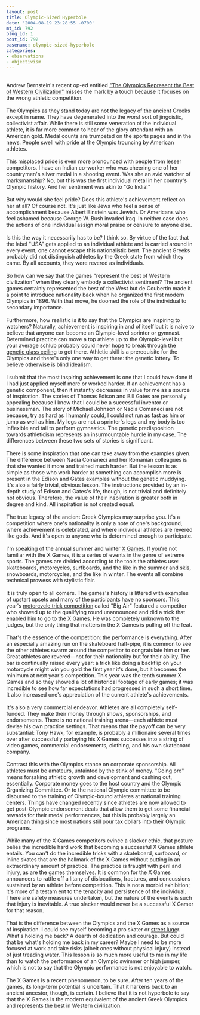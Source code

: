 ```yaml
---
layout: post
title: Olympic-Sized Hyperbole
date: '2004-08-19 23:28:55 -0700'
mt_id: 792
blog_id: 1
post_id: 792
basename: olympic-sized-hyperbole
categories:
- observations
- objectivism
---
```

<br />Andrew Bernstein's recent op-ed entitled <a href="http://www.aynrand.org/site/News2?page=NewsArticle&amp;id=9969&amp;news_iv_ctrl=1021">"The Olympics Represent the Best of Western Civilization"</a> misses the mark by a touch because it focuses on the wrong athletic competition.<br /><br />The Olympics as they stand today are not the legacy of the ancient Greeks except in name. They have degenerated into the worst sort of jingoistic, collectivist affair. While there is still some veneration of the individual athlete, it is far more common to hear of the glory attendant with an American gold. Medal counts are trumpeted on the sports pages and in the news. People swell with pride at the Olympic trouncing by American athletes.<br /><br />This misplaced pride is even more pronounced with people from lesser competitors. I have an Indian co-worker who was cheering one of her countrymen's silver medal in a shooting event. Was she an avid watcher of marksmanship? No, but this was the first individual metal in her country's Olympic history. And her sentiment was akin to "Go India!"<br /><br />But why would she feel pride? Does this athlete's achievement reflect on her at all? Of course not. It's just like Jews who feel a sense of accomplishment because Albert Einstein was Jewish. Or Americans who feel ashamed because George W. Bush invaded Iraq. In neither case does the actions of one individual assign moral praise or censure to anyone else.<br /><br />Is this the way it necessarily has to be? I think so. By virtue of the fact that the label "USA" gets applied to an individual athlete and is carried around in every event, one cannot escape this nationalistic bent. The ancient Greeks probably did not distinguish athletes by the Greek state from which they came. By all accounts, they were revered as individuals.<br /><br />So how can we say that the games "represent the best of Western civilization" when they clearly embody a collectivist sentiment? The ancient games certainly represented the best of the West but de Coubertin made it a point to introduce nationality back when he organized the first modern Olympics in 1896. With that move, he doomed the role of the individual to secondary importance.<br /><br />Furthermore, how realistic is it to say that the Olympics are inspiring to watchers? Naturally, achievement is inspiring in and of itself but it is naive to believe that anyone can become an Olympic-level sprinter or gymnast. Determined practice can move a top athlete up to the Olympic-level but your average schlub probably could never hope to break through the <a href="http://a.wholelottanothing.org/archives.blah/007973">genetic glass ceiling</a> to get there. Athletic skill is a prerequisite for the Olympics and there's only one way to get there: the genetic lottery. To believe otherwise is blind idealism.<br /><br />I submit that the most inspiring achievement is one that I could have done if I had just applied myself more or worked harder. If an achievement has a genetic component, then it instantly decreases in value for me as a source of inspiration. The stories of Thomas Edison and Bill Gates are personally appealing  because I know that I could be a successful inventor or businessman. The story of Michael Johnson or Nadia Comaneci are not because, try as hard as I humanly could, I could not run as fast as him or jump as well as him. My legs are not a sprinter's legs and my body is too inflexible and tall to perform gymnastics. The genetic predisposition towards athleticism represents an insurmountable hurdle in my case. The differences between these two sets of stories is significant.<br /><br />There is some inspiration that one can take away from the examples given. The difference between Nadia Comaneci and her Romanian colleagues is that she wanted it more and trained much harder. But the lesson is as simple as those who work harder at something can accomplish more is present in the Edison and Gates examples without the genetic muddying. It's also a fairly trivial, obvious lesson. The instructions provided by an in-depth study of Edison and Gates's life, though, is not trivial and definitely not obvious. Therefore, the value of their inspiration is greater both in degree and kind. All inspiration is not created equal.<br /><br />The true legacy of the ancient Greek Olympics may surprise you. It's a competition where one's nationality is only a note of one's background, where achievement is celebrated, and where individual athletes are revered like gods. And it's open to anyone who is determined enough to participate.<br /><br />I'm speaking of the annual summer and winter <a href="http://expn.go.com/">X Games</a>. If you're not familiar with the X Games, it is a series of events in the genre of extreme sports. The games are divided according to the tools the athletes use: skateboards, motorcycles, surfboards, and the like in the summer and skis, snowboards, motorcycles, and the like in winter. The events all combine technical prowess with stylistic flair.<br /><br />It is truly open to all comers. The games's history is littered with examples of upstart upsets and many of the participants have no sponsors. This year's <a href="http://www.transworldmotocross.com/mx/race_report/article/0,13190,678198,00.html">motorcycle trick competition</a> called "Big Air" featured a competitor who showed up to the qualifying round unannounced and did a trick that enabled him to go to the X Games. He was completely unknown to the judges, but the only thing that matters in the X Games is pulling off the feat.<br /><br />That's the essence of the competition: the performance is everything. After an especially amazing run on the skateboard half-pipe, it is common to see the other athletes swarm around the competitor to congratulate him or her. Great athletes are revered&#x2014;not for their nationality but for their ability. The bar is continually raised every year: a trick like doing a backflip on your motorcycle might win you gold the first year it's done, but it becomes the minimum at next year's competition. This year was the tenth summer X Games and so they showed a lot of historical footage of early games; it was incredible to see how far expectations had progressed in such a short time. It also increased one's appreciation of the current athlete's achievements.<br /><br />It's also a very commercial endeavor. Athletes are all completely self-funded. They make their money through shows, sponsorships, and endorsements. There is no national training arena&#x2014;each athlete must devise his own practice settings. That means that the payoff can be very substantial: Tony Hawk, for example, is probably a millionaire several times over after successfully parlaying his X Games successes into a string of video games, commercial endorsements, clothing, and his own skateboard company.<br /><br />Contrast this with the Olympics stance on corporate sponsorship. All athletes must be amateurs, untainted by the stink of money. "Going pro" means forsaking athletic growth and development and cashing out, essentially. Corporate money goes to the host country and the Olympic Organizing Committee. Or to the national Olympic committee to be disbursed to the training of Olympic-bound athletes at national training centers. Things have changed recently since athletes are now allowed to get post-Olympic endorsement deals that allow them to get some financial rewards for their medal performances, but this is probably largely an American thing since most nations still pour tax dollars into their Olympic programs.<br /><br />While many of the X Games competitors evince a slacker ethic, that posture belies the incredible hard work that becoming a successful X Games athlete entails. You can't do the incredible tricks with a skateboard, surfboard, or inline skates that are the hallmark of the X Games without putting in an extraordinary amount of practice. The practice is fraught with peril and injury, as are the games themselves. It is common for the X Games announcers to rattle off a litany of dislocations, fractures, and concussions sustained by an athlete before competition. This is not a morbid exhibition; it's more of a testam
ent to the tenacity and persistence of the individual. There are safety measures undertaken, but the nature of the events is such that injury is inevitable. A true slacker would never be a successful X Gamer for that reason.<br /><br />That is the difference between the Olympics and the X Games as a source of inspiration. I could see myself becoming a pro skater or <a href="http://expn.go.com/xgames/sxg/2000/lug/">street luge</a>r. What's holding me back? A dearth of dedication and courage. But could that be what's holding me back in my career? Maybe I need to be more focused at work and take risks (albeit ones without physical injury) instead of just treading water. This lesson is so much more useful to me in my life than to watch the performance of an Olympic swimmer or high jumper, which is not to say that the Olympic performance is not enjoyable to watch.<br /><br />The X Games is a recent phenomenon, to be sure. After ten years of the games, its long-term potential is uncertain. That it harkens back to an ancient ancestor, though, is certain. I believe that it is not hyperbole to say that the X Games is the modern equivalent of the ancient Greek Olympics and represents the best in Western civilization.<br /><br /><br />
